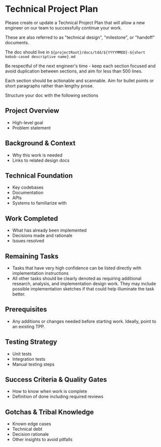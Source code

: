 # Technical Project Plan

Please create or update a Technical Project Plan that will allow a new engineer on our team to successfully continue your work.

These are also referred to as "technical design", "milestone", or "handoff" documents.

The doc should live in `${projectRoot}/docs/tdd/${YYYYMMDD}-${short kebob-cased descriptive name}.md`

Be respectful of the next engineer's time - keep each section focused and avoid duplication between sections, and aim for less than 500 lines.

Each section should be actionable and scannable. Aim for bullet points or short paragraphs rather than lengthy prose.

Structure your doc with the following sections

## Project Overview

- High-level goal
- Problem statement

## Background & Context

- Why this work is needed
- Links to related design docs

## Technical Foundation

- Key codebases
- Documentation
- APIs
- Systems to familiarize with

## Work Completed

- What has already been implemented
- Decisions made and rationale
- Issues resolved

## Remaining Tasks

- Tasks that have very high confidence can be listed directly with implementation instructions
- All other tasks should be clearly denoted as requiring additional research, analysis, and implementation design work. They may include possible implementation sketches if that could help illuminate the task better.

## Prerequisites

- Any additions or changes needed before starting work. Ideally, point to an existing TPP.

## Testing Strategy

- Unit tests
- Integration tests
- Manual testing steps

## Success Criteria & Quality Gates

- How to know when work is complete
- Definition of done including required reviews

## Gotchas & Tribal Knowledge

- Known edge cases
- Technical debt
- Decision rationale
- Other insights to avoid pitfalls
